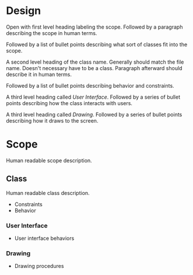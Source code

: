 Design
======

Open with first level heading labeling the scope.  Followed by a paragraph
describing the scope in human terms.

Followed by a list of bullet points describing what sort of classes fit
into the scope.

A second level heading of the class name.  Generally should match the
file name.  Doesn't necessary have to be a class.  Paragraph afterward
should describe it in human terms.

Followed by a list of bullet points describing behavior and constraints.

A third level heading called *User Interface*.  Followed by a series of
bullet points describing how the class interacts with users.

A third level heading called *Drawing*.  Followed by a series of bullet
points describing how it draws to the screen.

# Scope

Human readable scope description.

## Class

Human readable class description.

* Constraints
* Behavior

### User Interface

* User interface behaviors

### Drawing

* Drawing procedures
